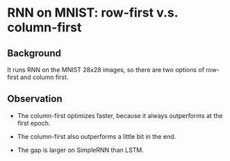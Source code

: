 # RNN on MNIST: row-first v.s. column-first

## Background
It runs RNN on the MNIST 28x28 images, so there are two options of row-first
and column first.

## Observation

* The column-first optimizes faster, because it always outperforms at the first
epoch.

* The column-first also outperforms a little bit in the end.

* The gap is larger on SimpleRNN than LSTM.
